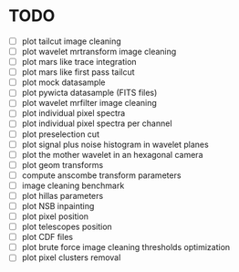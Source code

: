TODO
====

- [ ] plot tailcut image cleaning
- [ ] plot wavelet mrtransform image cleaning
- [ ] plot mars like trace integration
- [ ] plot mars like first pass tailcut
- [ ] plot mock datasample
- [ ] plot pywicta datasample (FITS files)
- [ ] plot wavelet mrfilter image cleaning
- [ ] plot individual pixel spectra
- [ ] plot individual pixel spectra per channel
- [ ] plot preselection cut
- [ ] plot signal plus noise histogram in wavelet planes
- [ ] plot the mother wavelet in an hexagonal camera
- [ ] plot geom transforms
- [ ] compute anscombe transform parameters
- [ ] image cleaning benchmark
- [ ] plot hillas parameters
- [ ] plot NSB inpainting
- [ ] plot pixel position
- [ ] plot telescopes position
- [ ] plot CDF files
- [ ] plot brute force image cleaning thresholds optimization
- [ ] plot pixel clusters removal
